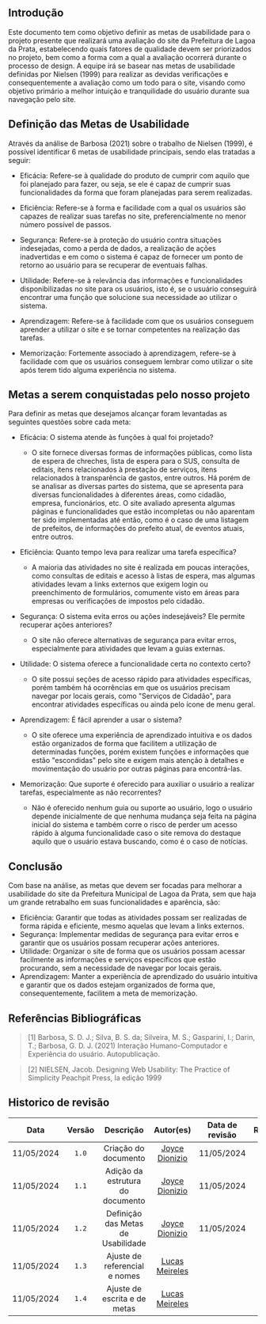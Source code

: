 ## Introdução
Este documento tem como objetivo definir as metas de usabilidade para o projeto presente que realizará uma avaliação do site da Prefeitura de Lagoa da Prata, estabelecendo quais fatores de qualidade devem ser priorizados no projeto, bem como a forma com a qual a avaliação ocorrerá durante o processo de design. 
A equipe irá se basear nas metas de usabilidade definidas por Nielsen (1999) para realizar as devidas verificações e consequentemente a avaliação como um todo para o site,
visando como objetivo primário a melhor intuição e tranquilidade do usuário durante sua navegação pelo site.


## Definição das Metas de Usabilidade

Através da análise de Barbosa (2021) sobre o trabalho de Nielsen (1999), é possível identificar 6 metas de usabilidade principais, sendo elas tratadas a seguir:

- Eficácia: Refere-se à qualidade do produto de cumprir com aquilo que foi planejado para fazer, ou seja, se ele é capaz de cumprir suas funcionalidades da forma que foram planejadas para serem realizadas.

- Eficiência: Refere-se à forma e facilidade com a qual os usuários são capazes de realizar suas tarefas no site, preferencialmente no menor número possível de passos.

- Segurança: Refere-se à proteção do usuário contra situações indesejadas, como a perda de dados, a realização de ações inadvertidas e em como o sistema é capaz de fornecer um ponto de retorno ao usuário para se recuperar de eventuais falhas.

- Utilidade: Refere-se à relevância das informações e funcionalidades disponibilizadas no site para os usuários, isto é, se o usuário conseguirá encontrar uma função que solucione sua necessidade ao utilizar o sistema.

- Aprendizagem: Refere-se à facilidade com que os usuários conseguem aprender a utilizar o site e se tornar competentes na realização das tarefas.

- Memorização: Fortemente associado à aprendizagem, refere-se à facilidade com que os usuários conseguem lembrar como utilizar o site após terem tido alguma experiência no sistema.

## Metas a serem conquistadas pelo nosso projeto
Para definir as metas que desejamos alcançar foram levantadas as seguintes questões sobre cada meta:

- Eficácia: O sistema atende às funções à qual foi projetado?
    - O site fornece diversas formas de informações públicas, como lista de espera de chreches, lista de espera para o SUS, consulta de editais, itens relacionados à prestação de serviços, itens relacionados à transparência de gastos, entre outros. Há porém de se analisar as diversas partes do sistema, que se apresenta para diversas funcionalidades à diferentes áreas, como cidadão, empresa, funcionários, etc. O site avaliado apresenta algumas páginas e funcionalidades que estão incompletas ou não aparentam ter sido implementadas até então, como é o caso de uma listagem de prefeitos, de informações do prefeito atual, de eventos atuais, entre outros.

- Eficiência: Quanto tempo leva para realizar uma tarefa específica?
    - A maioria das atividades no site é realizada em poucas interações, como consultas de editais e acesso à listas de espera, mas algumas atividades levam a links externos que exigem login ou preenchimento de formulários, comumente visto em áreas para empresas ou verificações de impostos pelo cidadão.

- Segurança: O sistema evita erros ou ações indesejáveis? Ele permite recuperar ações anteriores?
    - O site não oferece alternativas de segurança para evitar erros, especialmente para atividades que levam a guias externas.

- Utilidade: O sistema oferece a funcionalidade certa no contexto certo?
    - O site possui seções de acesso rápido para atividades específicas, porém também há ocorrências em que os usuários precisam navegar por locais gerais, como "Serviços de Cidadão", para encontrar atividades específicas ou ainda pelo ícone de menu geral. 

- Aprendizagem:  É fácil aprender a usar o sistema?
    - O site oferece uma experiência de aprendizado intuitiva e os dados estão organizados de forma que facilitem a utilização de determinadas funções, porém existem funções e informações que estão "escondidas" pelo site e exigem mais atenção à detalhes e movimentação do usuário por outras páginas para encontrá-las.

- Memorização: Que suporte é oferecido para auxiliar o usuário a realizar tarefas, especialmente as não recorrentes?
    -  Não é oferecido nenhum guia ou suporte ao usuário, logo o usuário depende inicialmente de que nenhuma mudança seja feita na página inicial do sistema e também corre o risco de perder um acesso rápido à alguma funcionalidade caso o site remova do destaque aquilo que o usuário estava buscando, como é o caso de notícias.


## Conclusão
Com base na análise, as metas que devem ser focadas para melhorar a usabilidade do site da Prefeitura Municipal de Lagoa da Prata, sem que haja um grande retrabalho em suas funcionalidades e aparência, são:

- Eficiência: Garantir que todas as atividades possam ser realizadas de forma rápida e eficiente, mesmo aquelas que levam a links externos.
- Segurança: Implementar medidas de segurança para evitar erros e garantir que os usuários possam recuperar ações anteriores.
- Utilidade: Organizar o site de forma que os usuários possam acessar facilmente as informações e serviços específicos que estão procurando, sem a necessidade de navegar por locais gerais.
- Aprendizagem: Manter a experiência de aprendizado do usuário intuitiva e garantir que os dados estejam organizados de forma que, consequentemente, facilitem a meta de memorização.

## Referências Bibliográficas

> [1] Barbosa, S. D. J.; Silva, B. S. da; Silveira, M. S.; Gasparini, I.; Darin, T.; Barbosa, G. D. J. (2021) Interação Humano-Computador e Experiência do usuário. Autopublicação.

> [2] NIELSEN, Jacob. Designing Web Usability: The Practice of Simplicity Peachpit Press, la edição 1999


## Historico de revisão

|    Data    | Versão |      Descrição       |           Autor(es)         | Data de revisão |                 Revisor(es)                 |
| :--------: | :----: | :------------------: | :-------------------------: | :-------------: | :-----------------------------------------: |
| 11/05/2024 | `1.0`  | Criação do documento | [Joyce Dionizio](https://github.com/joycejdm) | 11/05/2024 | [Lucas Meireles](https://github.com/Katuner) |
| 11/05/2024 | `1.1`  | Adição da estrutura do documento | [Joyce Dionizio](https://github.com/joycejdm) | 11/05/2024 | [Lucas Meireles](https://github.com/Katuner) |
| 11/05/2024 | `1.2`  | Definição das Metas de Usabilidade|[Joyce Dionizio](https://github.com/joycejdm) | 11/05/2024 | [Lucas Meireles](https://github.com/Katuner) |
| 11/05/2024 | `1.3`  | Ajuste de referencial e nomes | [Lucas Meireles](https://github.com/Katuner)|          |              |
| 11/05/2024 | `1.4`  | Ajuste de escrita e de metas | [Lucas Meireles](https://github.com/Katuner) |          |              |